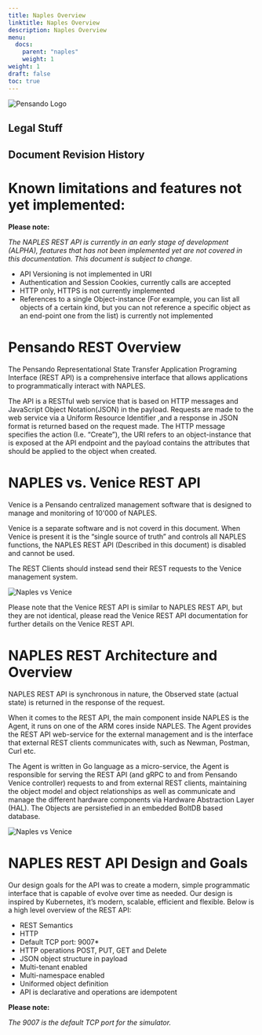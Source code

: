 ```yaml
---
title: Naples Overview
linktitle: Naples Overview
description: Naples Overview
menu:
  docs:
    parent: "naples"
    weight: 1
weight: 1
draft: false
toc: true
---
```


![Pensando Logo](/images/management/naples/Pensando_Logo.png)


Legal Stuff
-----------

Document Revision History
-------------------------

Known limitations and features not yet implemented:
===================================================

**Please note:**

*The NAPLES REST API is currently in an early stage of development (ALPHA), features that has not been implemented yet are not covered in this documentation. This document is subject to change.*

-   API Versioning is not implemented in URI
-   Authentication and Session Cookies, currently calls are
    accepted
-   HTTP only, HTTPS is not currently implemented
-   References to a single Object-instance (For example, you can list
    all objects of a certain kind, but you can not reference a specific
    object as an end-point one from the list) is currently not
    implemented


Pensando REST Overview
======================
The Pensando Representational State Transfer Application Programing Interface (REST API) is a comprehensive interface that allows applications to programmatically interact with NAPLES. 


The API is a RESTful web service that is based on HTTP messages and JavaScript Object Notation(JSON) in the payload. Requests are made to the web service via a Uniform Resource Identifier ,and a response in JSON format is returned based on the request made. The HTTP message specifies the action (I.e. “Create”), the URI refers to an object-instance that is exposed at the API endpoint and the payload contains the attributes that should be applied to the object when created.


NAPLES vs. Venice REST API
==========================

Venice is a Pensando centralized management software that is designed to manage and monitoring of 10'000 of NAPLES.

Venice is a separate software and is not coverd in this document. When Venice is present it is the “single source of truth” and controls all NAPLES functions, the NAPLES REST API (Described in this document) is disabled and cannot be used.

The REST Clients should instead send their REST requests to the
Venice management system. 

![Naples vs Venice](/images/management/naples/Naples_vs_Venice.png)


Please note that the Venice REST API is similar to NAPLES REST API, but they are not identical, please read the
Venice REST API documentation for further details on the Venice REST API.

NAPLES REST Architecture and Overview
=====================================

NAPLES REST API is synchronous in nature, the Observed state (actual state) is returned in the response of the request.

When it comes to the REST API, the main component inside NAPLES is the Agent, it runs on one of the ARM cores inside NAPLES. The Agent provides the REST API web-service for the external management and is the interface that external REST clients communicates with, such as Newman, Postman, Curl etc.

The Agent is written in Go language as a micro-service, the Agent is responsible for serving the REST API (and gRPC to and from Pensando Venice controller) requests to and from external REST clients, maintaining the object model and object relationships as well as communicate and manage the different hardware components via Hardware Abstraction Layer (HAL). The Objects are persistefied in an embedded BoltDB based database.

![Naples vs Venice](/images/management/Naples_Agent_Overview.png)

NAPLES REST API Design and Goals
================================

Our design goals for the API was to create a modern, simple programmatic interface that is capable of evolve over time as needed. Our design is inspired by Kubernetes, it’s modern, scalable, efficient and flexible. Below is a high level overview of the REST API:

-   REST Semantics
-   HTTP
-   Default TCP port: 9007\*
-   HTTP operations POST, PUT, GET and Delete
-   JSON object structure in payload
-   Multi-tenant enabled
-   Multi-namespace enabled
-   Uniformed object definition
-   API is declarative and operations are idempotent

**Please note:**

*The 9007 is the default TCP port for the simulator.*
